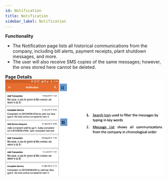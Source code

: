 ```yaml
---
id: Notification
title: Notification
sidebar_label: Notification
---
```


**Functionality**
* The Notification page lists all historical communications from the company, including bill alerts, payment receipts, plant shutdown messages, and more.
* The user will also receive SMS copies of the same messages; however, the ones stored here cannot be deleted.


**Page Details**
![Notification](./assets/4.19_Notification.png)

